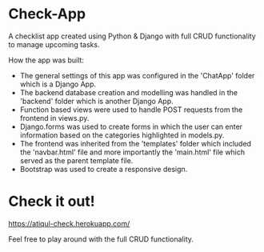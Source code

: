 # Check-App
A checklist app created using Python &amp; Django with full CRUD functionality to manage upcoming tasks.

How the app was built:

- The general settings of this app was configured in the 'ChatApp' folder which is a Django App.
- The backend database creation and modelling was handled in the 'backend' folder which is another Django App.
- Function based views were used to handle POST requests from the frontend in views.py.
- Django.forms was used to create forms in which the user can enter information based on the categories highlighted in models.py.
- The frontend was inherited from the 'templates' folder which included the 'navbar.html' file and more importantly the 'main.html' file which
  served as the parent template file.
- Bootstrap was used to create a responsive design.

# Check it out!
https://atiqul-check.herokuapp.com/

Feel free to play around with the full CRUD functionality.
